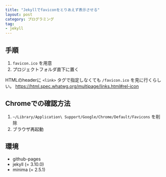 ```yaml
---
title: "Jekyllでfaviconをとりあえず表示させる"
layout: post
category: プログラミング
tag:
- jekyll
---
```


## 手順
1. `favicon.ico` を用意
1. プロジェクトフォルダ直下に置く

HTMLのheaderに `<link>` タグで指定しなくても `/favicon.ico` を見に行くらしい。
<https://html.spec.whatwg.org/multipage/links.html#rel-icon>

## Chromeでの確認方法
1. `~/Library/Application\ Support/Google/Chrome/Default/Favicons` を削除
1. ブラウザ再起動

## 環境
- github-pages
- jekyll (= 3.10.0)
- minima (= 2.5.1)
